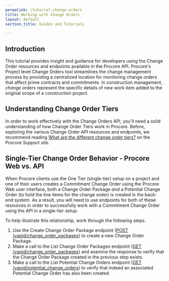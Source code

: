 ```yaml
---
permalink: /tutorial-change-orders
title: Working with Change Orders
layout: default
section_title: Guides and Tutorials

---
```


## Introduction

This tutorial provides insight and guidance for developers using the Change Order resources and endpoints available in the Procore API.
Procore's Project level Change Orders tool streamlines the change management process by providing a centralized location for monitoring change orders that affect prime contracts and commitments.
In construction management, _change orders_ represent the specific details of new work item added to the original scope of a construction project.

## Understanding Change Order Tiers

In order to work effectively with the Change Orders API, you'll need a solid understanding of how Change Order Tiers work in Procore.
Before, exploring the various Change Order API resources and endpoints, we recommend reading [What are the different change order tiers?](http://support.procore.com/faq/what-are-the-different-change-order-tiers) on the Procore Support site.

## Single-Tier Change Order Behavior - Procore Web vs. API

When Procore clients use the One Tier (single-tier) setup on a project and one of their users creates a Commitment Change Order using the Procore Web user interface, both a Change Order Package _and_ a Potential Change Order (to hold the line items for the change order) is created in the back-end system.
As a result, you will need to use endpoints for both of these resources in order to successfully work with a Commitment Change Order using the API in a single-tier setup.

To help illustrate this relationship, work through the following steps.

1. Use the Create Change Order Package endpoint ([POST /vapid/change_order_packages](https://developers.procore.com/reference/rest/v1/change-order-packages#create-change-order-package)) to create a new Change Order Package.
1. Make a call to the List Change Order Packages endpoint ([GET /vapid/change_order_packages](https://developers.procore.com/reference/rest/v1/change-order-packages#list-change-order-packages)) and examine the response to verify that the Change Order Package created in the previous step exists.
1. Make a call to the List Potential Change Orders endpoint ([GET /vapid/potential_change_orders](https://developers.procore.com/reference/rest/v1/potential-change-orders#list-potential-change-orders)) to verify that indeed an associated Potential Change Order has also been created.
